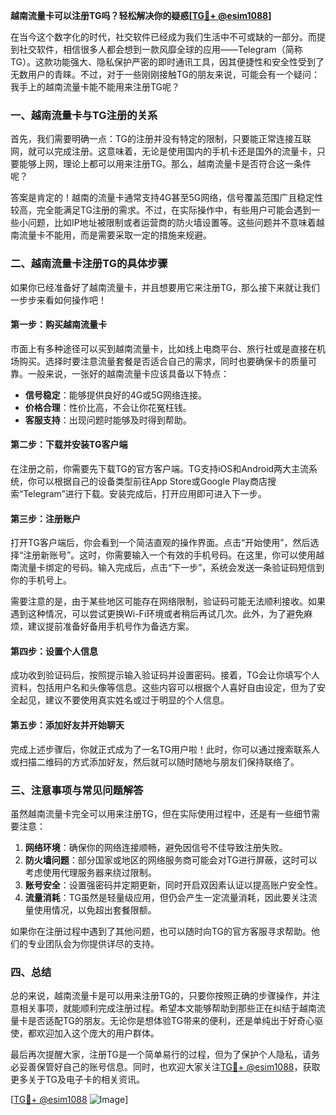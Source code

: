 **越南流量卡可以注册TG吗？轻松解决你的疑惑[[TG💪+ @esim1088](https://t.me/s/esim1088)]**

在当今这个数字化的时代，社交软件已经成为我们生活中不可或缺的一部分。而提到社交软件，相信很多人都会想到一款风靡全球的应用——Telegram（简称TG）。这款功能强大、隐私保护严密的即时通讯工具，因其便捷性和安全性受到了无数用户的青睐。不过，对于一些刚刚接触TG的朋友来说，可能会有一个疑问：我手上的越南流量卡能不能用来注册TG呢？

### 一、越南流量卡与TG注册的关系

首先，我们需要明确一点：TG的注册并没有特定的限制，只要能正常连接互联网，就可以完成注册。这意味着，无论是使用国内的手机卡还是国外的流量卡，只要能够上网，理论上都可以用来注册TG。那么，越南流量卡是否符合这一条件呢？

答案是肯定的！越南的流量卡通常支持4G甚至5G网络，信号覆盖范围广且稳定性较高，完全能满足TG注册的需求。不过，在实际操作中，有些用户可能会遇到一些小问题，比如IP地址被限制或者运营商的防火墙设置等。这些问题并不意味着越南流量卡不能用，而是需要采取一定的措施来规避。

### 二、越南流量卡注册TG的具体步骤

如果你已经准备好了越南流量卡，并且想要用它来注册TG，那么接下来就让我们一步步来看如何操作吧！

#### 第一步：购买越南流量卡
市面上有多种途径可以买到越南流量卡，比如线上电商平台、旅行社或是直接在机场购买。选择时要注意流量套餐是否适合自己的需求，同时也要确保卡的质量可靠。一般来说，一张好的越南流量卡应该具备以下特点：
- **信号稳定**：能够提供良好的4G或5G网络连接。
- **价格合理**：性价比高，不会让你花冤枉钱。
- **客服支持**：出现问题时能够及时得到帮助。

#### 第二步：下载并安装TG客户端
在注册之前，你需要先下载TG的官方客户端。TG支持iOS和Android两大主流系统，你可以根据自己的设备类型前往App Store或Google Play商店搜索“Telegram”进行下载。安装完成后，打开应用即可进入下一步。

#### 第三步：注册账户
打开TG客户端后，你会看到一个简洁直观的操作界面。点击“开始使用”，然后选择“注册新账号”。这时，你需要输入一个有效的手机号码。在这里，你可以使用越南流量卡绑定的号码。输入完成后，点击“下一步”，系统会发送一条验证码短信到你的手机号上。

需要注意的是，由于某些地区可能存在网络限制，验证码可能无法顺利接收。如果遇到这种情况，可以尝试更换Wi-Fi环境或者稍后再试几次。此外，为了避免麻烦，建议提前准备好备用手机号作为备选方案。

#### 第四步：设置个人信息
成功收到验证码后，按照提示输入验证码并设置密码。接着，TG会让你填写个人资料，包括用户名和头像等信息。这些内容可以根据个人喜好自由设定，但为了安全起见，建议不要使用真实姓名或过于明显的个人信息。

#### 第五步：添加好友并开始聊天
完成上述步骤后，你就正式成为了一名TG用户啦！此时，你可以通过搜索联系人或扫描二维码的方式添加好友，然后就可以随时随地与朋友们保持联络了。

### 三、注意事项与常见问题解答

虽然越南流量卡完全可以用来注册TG，但在实际使用过程中，还是有一些细节需要注意：

1. **网络环境**：确保你的网络连接顺畅，避免因信号不佳导致注册失败。
2. **防火墙问题**：部分国家或地区的网络服务商可能会对TG进行屏蔽，这时可以考虑使用代理服务器来绕过限制。
3. **账号安全**：设置强密码并定期更新，同时开启双因素认证以提高账户安全性。
4. **流量消耗**：TG虽然是轻量级应用，但仍会产生一定流量消耗，因此要关注流量使用情况，以免超出套餐限额。

如果你在注册过程中遇到了其他问题，也可以随时向TG的官方客服寻求帮助。他们的专业团队会为你提供详尽的支持。

### 四、总结

总的来说，越南流量卡是可以用来注册TG的，只要你按照正确的步骤操作，并注意相关事项，就能顺利完成注册过程。希望本文能够帮助到那些正在纠结于越南流量卡是否适配TG的朋友。无论你是想体验TG带来的便利，还是单纯出于好奇心驱使，都欢迎加入这个庞大的用户群体。

最后再次提醒大家，注册TG是一个简单易行的过程，但为了保护个人隐私，请务必妥善保管好自己的账号信息。同时，也欢迎大家关注[TG💪+ @esim1088](https://t.me/s/esim1088)，获取更多关于TG及电子卡的相关资讯。

[[TG💪+ @esim1088](https://t.me/s/esim1088) ![Image](https://i.postimg.cc/4NQfJmqS/Snipaste-2025-05-13-00-14-12.png)]